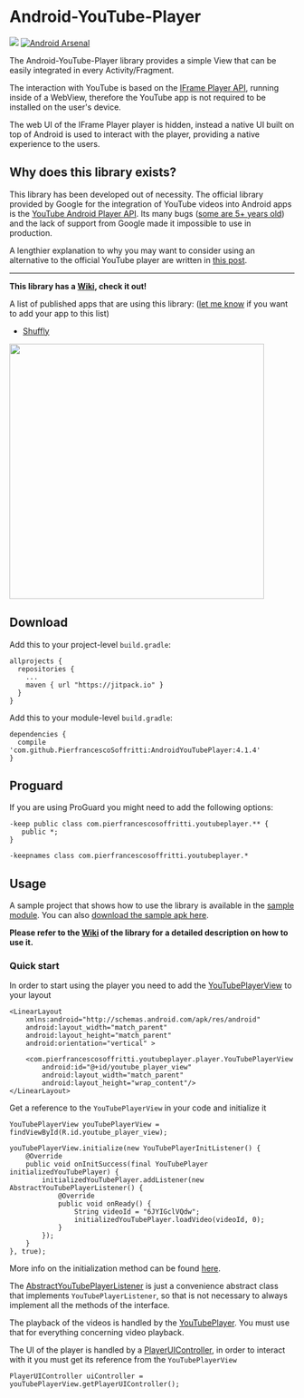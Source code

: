 # Android-YouTube-Player

[![](https://jitpack.io/v/PierfrancescoSoffritti/AndroidYouTubePlayer.svg)](https://jitpack.io/#PierfrancescoSoffritti/AndroidYouTubePlayer)
[![Android Arsenal](https://img.shields.io/badge/Android%20Arsenal-Android--YouTube--Player-brightgreen.svg?style=flat)](https://android-arsenal.com/details/1/4322)

The Android-YouTube-Player library provides a simple View that can be easily integrated in every Activity/Fragment.

The interaction with YouTube is based on the [IFrame Player API](https://developers.google.com/youtube/iframe_api_reference?hl=it), running inside of a WebView, therefore the YouTube app is not required to be installed on the user's device.

The web UI of the IFrame Player player is hidden, instead a native UI built on top of Android is used to interact with the player, providing a native experience to the users.

## Why does this library exists?

This library has been developed out of necessity. The official library provided by Google for the integration of YouTube videos into Android apps is the [YouTube Android Player API](https://developers.google.com/youtube/android/player/). Its many bugs ([some are 5+ years old](https://code.google.com/p/gdata-issues/issues/detail?id=4395)) and the lack of support from Google made it impossible to use in production.

A lengthier explanation to why you may want to consider using an alternative to the official YouTube player are written in [this post](https://medium.com/@soffritti.pierfrancesco/how-to-play-youtube-videos-in-your-android-app-c40427215230).

---

**This library has a [Wiki](https://github.com/PierfrancescoSoffritti/Android-YouTube-Player/wiki/Quick-start), check it out!**

A list of published apps that are using this library: ([let me know](https://github.com/PierfrancescoSoffritti/Android-YouTube-Player/issues) if you want to add your app to this list)

- [Shuffly](https://play.google.com/store/apps/details?id=com.pierfrancescosoffritti.shuffly)

<img height="450" src="https://github.com/PierfrancescoSoffritti/AndroidYouTubePlayer/blob/master/pics/ayp.gif" />

## Download
Add this to your project-level `build.gradle`:
```
allprojects {
  repositories {
    ...
    maven { url "https://jitpack.io" }
  }
}
```
Add this to your module-level `build.gradle`:
```
dependencies {
  compile 'com.github.PierfrancescoSoffritti:AndroidYouTubePlayer:4.1.4'
}
```

## Proguard
If you are using ProGuard you might need to add the following options:
```
-keep public class com.pierfrancescosoffritti.youtubeplayer.** {
   public *;
}

-keepnames class com.pierfrancescosoffritti.youtubeplayer.*
```
## Usage

A sample project that shows how to use the library is available in the [sample module](https://github.com/PierfrancescoSoffritti/Android-YouTube-Player/tree/master/sample). You can also [download the sample apk here](https://github.com/PierfrancescoSoffritti/Android-YouTube-Player/tree/master/sample/apk).

**Please refer to the [Wiki](https://github.com/PierfrancescoSoffritti/Android-YouTube-Player/wiki/Quick-start) of the library for a detailed description on how to use it.**

### Quick start

In order to start using the player you need to add the [YouTubePlayerView](https://github.com/PierfrancescoSoffritti/Android-YouTube-Player/wiki/YouTubePlayerView) to your layout
```
<LinearLayout
    xmlns:android="http://schemas.android.com/apk/res/android"
    android:layout_width="match_parent"
    android:layout_height="match_parent"
    android:orientation="vertical" >

    <com.pierfrancescosoffritti.youtubeplayer.player.YouTubePlayerView
        android:id="@+id/youtube_player_view"
        android:layout_width="match_parent"
        android:layout_height="wrap_content"/>
</LinearLayout>
```
Get a reference to the `YouTubePlayerView` in your code and initialize it
```
YouTubePlayerView youTubePlayerView = findViewById(R.id.youtube_player_view);

youTubePlayerView.initialize(new YouTubePlayerInitListener() {
    @Override
    public void onInitSuccess(final YouTubePlayer initializedYouTubePlayer) {    
        initializedYouTubePlayer.addListener(new AbstractYouTubePlayerListener() {
            @Override
            public void onReady() {
                String videoId = "6JYIGclVQdw";
                initializedYouTubePlayer.loadVideo(videoId, 0);
            }
        });        
    }
}, true);
```

More info on the initialization method can be found [here](https://github.com/PierfrancescoSoffritti/Android-YouTube-Player/wiki/YouTubePlayerView#initialization).

The [AbstractYouTubePlayerListener](https://github.com/PierfrancescoSoffritti/Android-YouTube-Player/blob/master/YouTubePlayer/src/main/java/com/pierfrancescosoffritti/youtubeplayer/player/AbstractYouTubePlayerListener.java) is just a convenience abstract class that implements `YouTubePlayerListener`, so that is not necessary to always implement all the methods of the interface.

The playback of the videos is handled by the [YouTubePlayer](https://github.com/PierfrancescoSoffritti/Android-YouTube-Player/wiki/YouTubePlayer). You must use that for everything concerning video playback.

The UI of the player is handled by a [PlayerUIController](https://github.com/PierfrancescoSoffritti/Android-YouTube-Player/wiki/PlayerUIController), in order to interact with it you must get its reference from the `YouTubePlayerView`

```
PlayerUIController uiController = youTubePlayerView.getPlayerUIController();
```

